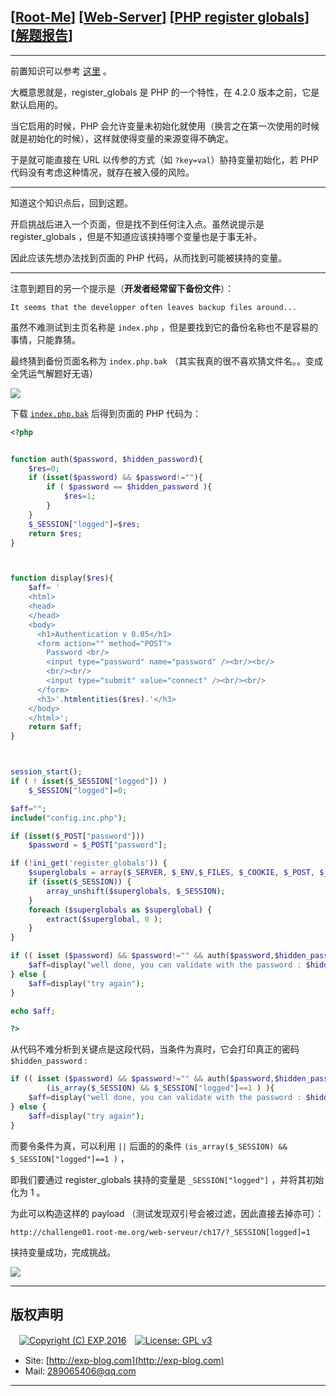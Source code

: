 ## [[Root-Me](https://www.root-me.org/)] [[Web-Server](https://www.root-me.org/en/Challenges/Web-Server/)] [[PHP register globals](https://www.root-me.org/en/Challenges/Web-Server/PHP-register-globals)] [[解题报告](http://exp-blog.com/2019/03/05/pid-3456/)]

------

前置知识可以参考 [这里](http://php.net/manual/zh/security.globals.php) 。

大概意思就是，register_globals 是 PHP 的一个特性，在 4.2.0 版本之前，它是默认启用的。

当它启用的时候，PHP 会允许变量未初始化就使用（换言之在第一次使用的时候就是初始化的时候），这样就使得变量的来源变得不确定。

于是就可能直接在 URL 以传参的方式（如 `?key=val`）胁持变量初始化，若 PHP 代码没有考虑这种情况，就存在被入侵的风险。


------------

知道这个知识点后，回到这题。

开启挑战后进入一个页面，但是找不到任何注入点。虽然说提示是 register_globals ，但是不知道应该挟持哪个变量也是于事无补。

因此应该先想办法找到页面的 PHP 代码，从而找到可能被挟持的变量。


------------

注意到题目的另一个提示是（**开发者经常留下备份文件**）：

`It seems that the developper often leaves backup files around...`

虽然不难测试到主页名称是 `index.php` ，但是要找到它的备份名称也不是容易的事情，只能靠猜。

最终猜到备份页面名称为 `index.php.bak` （其实我真的很不喜欢猜文件名。。变成全凭运气解题好无语）

![](https://github.com/lyy289065406/CTF-Solving-Reports/blob/master/rootme/Web-Server/%5B21%5D%20%5B25P%5D%20PHP%20register%20globals/imgs/01.png)

下载 [`index.php.bak`](http://challenge01.root-me.org/web-serveur/ch17/index.php.bak)  后得到页面的 PHP 代码为：

```php
<?php


function auth($password, $hidden_password){
    $res=0;
    if (isset($password) && $password!=""){
        if ( $password == $hidden_password ){
            $res=1;
        }
    }
    $_SESSION["logged"]=$res;
    return $res;
}



function display($res){
    $aff= '
    <html>
    <head>
    </head>
    <body>
      <h1>Authentication v 0.05</h1>
      <form action="" method="POST">
        Password <br/>
        <input type="password" name="password" /><br/><br/>
        <br/><br/>
        <input type="submit" value="connect" /><br/><br/>
      </form>
      <h3>'.htmlentities($res).'</h3>
    </body>
    </html>';
    return $aff;
}



session_start();
if ( ! isset($_SESSION["logged"]) )
    $_SESSION["logged"]=0;

$aff="";
include("config.inc.php");

if (isset($_POST["password"]))
    $password = $_POST["password"];

if (!ini_get('register_globals')) {
    $superglobals = array($_SERVER, $_ENV,$_FILES, $_COOKIE, $_POST, $_GET);
    if (isset($_SESSION)) {
        array_unshift($superglobals, $_SESSION);
    }
    foreach ($superglobals as $superglobal) {
        extract($superglobal, 0 );
    }
}

if (( isset ($password) && $password!="" && auth($password,$hidden_password)==1) || (is_array($_SESSION) && $_SESSION["logged"]==1 ) ){
    $aff=display("well done, you can validate with the password : $hidden_password");
} else {
    $aff=display("try again");
}

echo $aff;

?>

```

从代码不难分析到关键点是这段代码，当条件为真时，它会打印真正的密码 `$hidden_password` :

```php
if (( isset ($password) && $password!="" && auth($password,$hidden_password)==1) || 
        (is_array($_SESSION) && $_SESSION["logged"]==1 ) ){
    $aff=display("well done, you can validate with the password : $hidden_password");
} else {
    $aff=display("try again");
}
```


而要令条件为真，可以利用 `||` 后面的的条件 `(is_array($_SESSION) && $_SESSION["logged"]==1 )` ，

即我们要通过 register_globals 挟持的变量是 `_SESSION["logged"]` ，并将其初始化为 1 。

为此可以构造这样的 payload （测试发现双引号会被过滤，因此直接去掉亦可）：

`http://challenge01.root-me.org/web-serveur/ch17/?_SESSION[logged]=1`

挟持变量成功，完成挑战。

![](https://github.com/lyy289065406/CTF-Solving-Reports/blob/master/rootme/Web-Server/%5B21%5D%20%5B25P%5D%20PHP%20register%20globals/imgs/02.png)

------

## 版权声明

　[![Copyright (C) EXP,2016](https://img.shields.io/badge/Copyright%20(C)-EXP%202016-blue.svg)](http://exp-blog.com)　[![License: GPL v3](https://img.shields.io/badge/License-GPL%20v3-blue.svg)](https://www.gnu.org/licenses/gpl-3.0)
  

- Site: [http://exp-blog.com](http://exp-blog.com) 
- Mail: <a href="mailto:289065406@qq.com?subject=[EXP's Github]%20Your%20Question%20（请写下您的疑问）&amp;body=What%20can%20I%20help%20you?%20（需要我提供什么帮助吗？）">289065406@qq.com</a>


------
